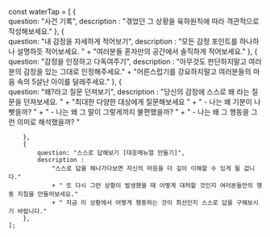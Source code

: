  const waterTap = [
        {   
            question: "사건 기록",
            description : "겪었던 그 상황을 육하원칙에 따라 객관적으로 작성해보세요."
        },
        {   
            question: "내 감정을 자세하게 적어보기",
            description : 
                "모든 감정 포인트를 하나하나 설명하듯 적어보세요. "
                + "여러분들 혼자만의 공간에서 솔직하게 적어보세요."
        },
        {   
            question: "감정을 인정하고 다독여주기",
            description : 
                "아무것도 판단하지말고 여러분의 감정을 있는 그대로 인정해주세요."
                + "어른스럽기를 강요하지말고 여러분들의 마음 속의 5살난 아이를 달래주세요."
        },
        {   
            question: "왜?라고 질문 던져보기",
            description : 
                "당신의 감정에 스스로 왜 라는 질문을 던져보세요. "
                + "최대한 다양한 대상에게 질문해보세요 "
                + " - 나는 왜 기분이 나빳을까? "
                + " - 나는 왜 그 말이 그렇게까지 불편했을까? "
                + " - 나는 왜 그 행동을 그런 의미로 해석했을까? "
                
        },
        {   
            question: "스스로 답해보기 [대응메뉴얼 만들기]",
            description : 
                "스스로 답을 해나가다보면 자신의 마음을 더 깊이 이해할 수 있게 될 겂니다."
                + " 또 다시 그런 상황이 발생했을 때 어떻게 대처할 것인지 여러분들만의 행동 지침을 만들어보세요."
                + " 지금 이 상황에서 어떻게 행동하는 것이 최선인지 스스로 답을 구해보시기 바랍니다."
        },
    ];